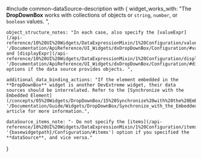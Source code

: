#include common-dataSource-description with {
    widget_works_with: "The **DropDownBox** works with collections of objects or `string`, `number`, or `boolean` values. ",

    object_structure_notes: "In each case, also specify the [valueExpr](/api-reference/10%20UI%20Widgets/DataExpressionMixin/1%20Configuration/valueExpr.md '/Documentation/ApiReference/UI_Widgets/dxDropDownBox/Configuration/#valueExpr') and [displayExpr](/api-reference/10%20UI%20Widgets/DataExpressionMixin/1%20Configuration/displayExpr.md '/Documentation/ApiReference/UI_Widgets/dxDropDownBox/Configuration/#displayExpr') options if the data source provides objects. ",

    additional_data_binding_actions: "If the element embedded in the **DropDownBox** widget is another DevExtreme widget, their data sources should be interrelated. Refer to the [Synchronize with the Embedded Element](/concepts/05%20Widgets/DropDownBox/15%20Synchronize%20with%20the%20Embedded%20Element.md '/Documentation/Guide/Widgets/DropDownBox/Synchronize_with_the_Embedded_Element/') article for more information.",

    dataSource_items_note: "- Do not specify the [items](/api-reference/10%20UI%20Widgets/DataExpressionMixin/1%20Configuration/items.md '{basewidgetpath}/Configuration/#items') option if you specified the **dataSource**, and vice versa."
}